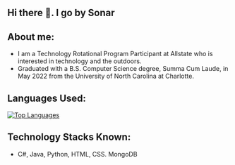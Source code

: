 ## Hi there 👋. I go by Sonar

## About me: 
- I am a Technology Rotational Program Participant at Allstate who is interested in technology and the outdoors. 
- Graduated with a B.S. Computer Science degree, Summa Cum Laude, in May 2022 from the University of North Carolina at Charlotte.

## Languages Used: 
[![Top Languages](https://github-readme-stats.vercel.app/api/top-langs/?username=sonearsonar)](https://github.com/sonearsonar/github-readme-stats)

## Technology Stacks Known: 
- C#, Java, Python, HTML, CSS. MongoDB
